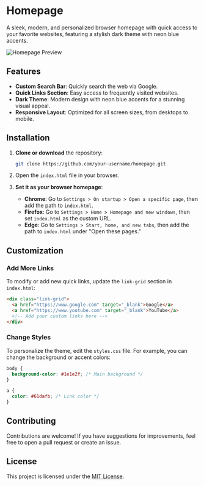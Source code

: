 
# Homepage

A sleek, modern, and personalized browser homepage with quick access to your favorite websites, featuring a stylish dark theme with neon blue accents.

![Homepage Preview](https://media.discordapp.net/attachments/1263455863092547654/1307876962210943046/image.png?ex=673be6d6&is=673a9556&hm=0887da34d5f3c0e7eff6f494820dabebd14123ea43525545eca262744c82e041&=&format=webp&quality=lossless&width=900&height=388)

## Features

- **Custom Search Bar**: Quickly search the web via Google.
- **Quick Links Section**: Easy access to frequently visited websites.
- **Dark Theme**: Modern design with neon blue accents for a stunning visual appeal.
- **Responsive Layout**: Optimized for all screen sizes, from desktops to mobile.

## Installation

1. **Clone or download** the repository:
   ```bash
   git clone https://github.com/your-username/homepage.git
   ```

2. Open the `index.html` file in your browser.

3. **Set it as your browser homepage**:
   - **Chrome**: Go to `Settings > On startup > Open a specific page`, then add the path to `index.html`.
   - **Firefox**: Go to `Settings > Home > Homepage and new windows`, then set `index.html` as the custom URL.
   - **Edge**: Go to `Settings > Start, home, and new tabs`, then add the path to `index.html` under "Open these pages."

## Customization

### Add More Links

To modify or add new quick links, update the `link-grid` section in `index.html`:

```html
<div class="link-grid">
  <a href="https://www.google.com" target="_blank">Google</a>
  <a href="https://www.youtube.com" target="_blank">YouTube</a>
  <!-- Add your custom links here -->
</div>
```

### Change Styles

To personalize the theme, edit the `styles.css` file. For example, you can change the background or accent colors:

```css
body {
  background-color: #1e1e2f; /* Main background */
}

a {
  color: #61dafb; /* Link color */
}
```

## Contributing

Contributions are welcome! If you have suggestions for improvements, feel free to open a pull request or create an issue.

## License

This project is licensed under the [MIT License](LICENSE).

